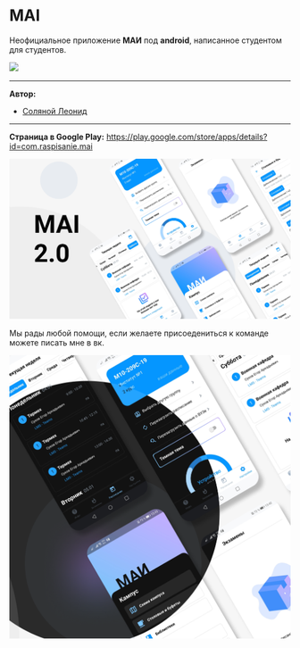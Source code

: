 # MAI
Неофициальное приложение **МАИ** под **android**, написанное студентом для студентов.

![](https://img.shields.io/github/stars/SuperSLD/MAI.svg)

---

**Автор:**
+ [Соляной Леонид](https://vk.com/kotlin_top)

---

**Страница в Google Play:** https://play.google.com/store/apps/details?id=com.raspisanie.mai

![](https://github.com/SuperSLD/MAI/blob/master/images/Start.png?raw=true)

Мы рады любой помощи, если желаете присоедениться к команде можете писать мне в вк.

![](https://github.com/SuperSLD/MAI/blob/master/images/DarkThemePromoSmal.png?raw=true)
